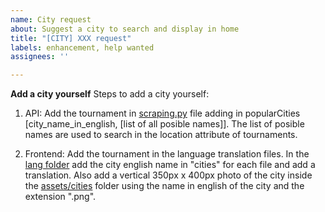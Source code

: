 ```yaml
---
name: City request
about: Suggest a city to search and display in home
title: "[CITY] XXX request"
labels: enhancement, help wanted
assignees: ''

---
```


**Add a city yourself**
Steps to add a city yourself:

1. API:
  Add the tournament in [scraping.py](https://github.com/eduayme/chessfind-api/blob/develop/scraping.py) file adding in popularCities [city_name_in_english, [list of all posible names]]. The list of posible names are used to search in the location attribute of tournaments.

2. Frontend:
  Add the tournament in the language translation files. In the [lang folder](https://github.com/eduayme/chessfind-front/tree/develop/lang) add the city english name in "cities" for each file and add a translation. Also add a vertical 350px x 400px photo of the city inside the [assets/cities](https://github.com/eduayme/chessfind-front/tree/develop/assets/cities) folder using the name in english of the city and the extension ".png".
